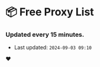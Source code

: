 # :package: Free Proxy List
### Updated every 15 minutes.

- Last updated: `2024-09-03 09:10`

:heart:
